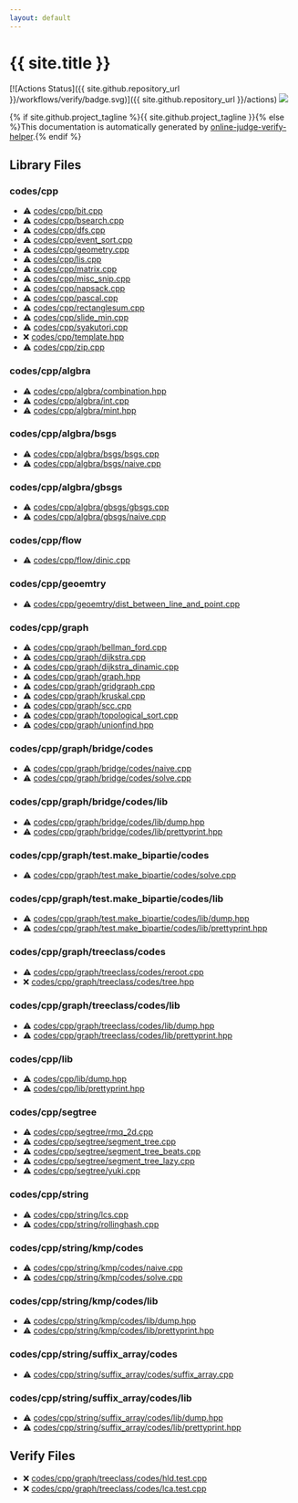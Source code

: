 ```yaml
---
layout: default
---
```


<!-- mathjax config similar to math.stackexchange -->
<script type="text/javascript" async
  src="https://cdnjs.cloudflare.com/ajax/libs/mathjax/2.7.5/MathJax.js?config=TeX-MML-AM_CHTML">
</script>
<script type="text/x-mathjax-config">
  MathJax.Hub.Config({
    TeX: { equationNumbers: { autoNumber: "AMS" }},
    tex2jax: {
      inlineMath: [ ['$','$'] ],
      processEscapes: true
    },
    "HTML-CSS": { matchFontHeight: false },
    displayAlign: "left",
    displayIndent: "2em"
  });
</script>

<script type="text/javascript" src="https://cdnjs.cloudflare.com/ajax/libs/jquery/3.4.1/jquery.min.js"></script>
<script src="https://cdn.jsdelivr.net/npm/jquery-balloon-js@1.1.2/jquery.balloon.min.js" integrity="sha256-ZEYs9VrgAeNuPvs15E39OsyOJaIkXEEt10fzxJ20+2I=" crossorigin="anonymous"></script>
<script type="text/javascript" src="assets/js/copy-button.js"></script>
<link rel="stylesheet" href="assets/css/copy-button.css" />


# {{ site.title }}

[![Actions Status]({{ site.github.repository_url }}/workflows/verify/badge.svg)]({{ site.github.repository_url }}/actions)
<a href="{{ site.github.repository_url }}"><img src="https://img.shields.io/github/last-commit/{{ site.github.owner_name }}/{{ site.github.repository_name }}" /></a>

{% if site.github.project_tagline %}{{ site.github.project_tagline }}{% else %}This documentation is automatically generated by <a href="https://github.com/kmyk/online-judge-verify-helper">online-judge-verify-helper</a>.{% endif %}

## Library Files

<div id="7c19064045d3d46a80d9dc742b659ff9"></div>

### codes/cpp

* :warning: <a href="library/codes/cpp/bit.cpp.html">codes/cpp/bit.cpp</a>
* :warning: <a href="library/codes/cpp/bsearch.cpp.html">codes/cpp/bsearch.cpp</a>
* :warning: <a href="library/codes/cpp/dfs.cpp.html">codes/cpp/dfs.cpp</a>
* :warning: <a href="library/codes/cpp/event_sort.cpp.html">codes/cpp/event_sort.cpp</a>
* :warning: <a href="library/codes/cpp/geometry.cpp.html">codes/cpp/geometry.cpp</a>
* :warning: <a href="library/codes/cpp/lis.cpp.html">codes/cpp/lis.cpp</a>
* :warning: <a href="library/codes/cpp/matrix.cpp.html">codes/cpp/matrix.cpp</a>
* :warning: <a href="library/codes/cpp/misc_snip.cpp.html">codes/cpp/misc_snip.cpp</a>
* :warning: <a href="library/codes/cpp/napsack.cpp.html">codes/cpp/napsack.cpp</a>
* :warning: <a href="library/codes/cpp/pascal.cpp.html">codes/cpp/pascal.cpp</a>
* :warning: <a href="library/codes/cpp/rectanglesum.cpp.html">codes/cpp/rectanglesum.cpp</a>
* :warning: <a href="library/codes/cpp/slide_min.cpp.html">codes/cpp/slide_min.cpp</a>
* :warning: <a href="library/codes/cpp/syakutori.cpp.html">codes/cpp/syakutori.cpp</a>
* :x: <a href="library/codes/cpp/template.hpp.html">codes/cpp/template.hpp</a>
* :warning: <a href="library/codes/cpp/zip.cpp.html">codes/cpp/zip.cpp</a>


<div id="23a23c125caf8741d8c92b2934bce27d"></div>

### codes/cpp/algbra

* :warning: <a href="library/codes/cpp/algbra/combination.hpp.html">codes/cpp/algbra/combination.hpp</a>
* :warning: <a href="library/codes/cpp/algbra/int.cpp.html">codes/cpp/algbra/int.cpp</a>
* :warning: <a href="library/codes/cpp/algbra/mint.hpp.html">codes/cpp/algbra/mint.hpp</a>


<div id="2470d604da78346d1e94e45c40afd4da"></div>

### codes/cpp/algbra/bsgs

* :warning: <a href="library/codes/cpp/algbra/bsgs/bsgs.cpp.html">codes/cpp/algbra/bsgs/bsgs.cpp</a>
* :warning: <a href="library/codes/cpp/algbra/bsgs/naive.cpp.html">codes/cpp/algbra/bsgs/naive.cpp</a>


<div id="a382c5aa57c02c07c602af23a411d288"></div>

### codes/cpp/algbra/gbsgs

* :warning: <a href="library/codes/cpp/algbra/gbsgs/gbsgs.cpp.html">codes/cpp/algbra/gbsgs/gbsgs.cpp</a>
* :warning: <a href="library/codes/cpp/algbra/gbsgs/naive.cpp.html">codes/cpp/algbra/gbsgs/naive.cpp</a>


<div id="682f2e9a44f3ba26447e5aba3266306e"></div>

### codes/cpp/flow

* :warning: <a href="library/codes/cpp/flow/dinic.cpp.html">codes/cpp/flow/dinic.cpp</a>


<div id="8616042c429b9b7b0fd5371a59ae7751"></div>

### codes/cpp/geoemtry

* :warning: <a href="library/codes/cpp/geoemtry/dist_between_line_and_point.cpp.html">codes/cpp/geoemtry/dist_between_line_and_point.cpp</a>


<div id="3ec2d728d77befc78f832b5911706770"></div>

### codes/cpp/graph

* :warning: <a href="library/codes/cpp/graph/bellman_ford.cpp.html">codes/cpp/graph/bellman_ford.cpp</a>
* :warning: <a href="library/codes/cpp/graph/dijkstra.cpp.html">codes/cpp/graph/dijkstra.cpp</a>
* :warning: <a href="library/codes/cpp/graph/dijkstra_dinamic.cpp.html">codes/cpp/graph/dijkstra_dinamic.cpp</a>
* :warning: <a href="library/codes/cpp/graph/graph.hpp.html">codes/cpp/graph/graph.hpp</a>
* :warning: <a href="library/codes/cpp/graph/gridgraph.cpp.html">codes/cpp/graph/gridgraph.cpp</a>
* :warning: <a href="library/codes/cpp/graph/kruskal.cpp.html">codes/cpp/graph/kruskal.cpp</a>
* :warning: <a href="library/codes/cpp/graph/scc.cpp.html">codes/cpp/graph/scc.cpp</a>
* :warning: <a href="library/codes/cpp/graph/topological_sort.cpp.html">codes/cpp/graph/topological_sort.cpp</a>
* :warning: <a href="library/codes/cpp/graph/unionfind.hpp.html">codes/cpp/graph/unionfind.hpp</a>


<div id="91e3da44bc37bdbe9b2970197862792c"></div>

### codes/cpp/graph/bridge/codes

* :warning: <a href="library/codes/cpp/graph/bridge/codes/naive.cpp.html">codes/cpp/graph/bridge/codes/naive.cpp</a>
* :warning: <a href="library/codes/cpp/graph/bridge/codes/solve.cpp.html">codes/cpp/graph/bridge/codes/solve.cpp</a>


<div id="76ee9c000de924e92ba4b4a280c17a9c"></div>

### codes/cpp/graph/bridge/codes/lib

* :warning: <a href="library/codes/cpp/graph/bridge/codes/lib/dump.hpp.html">codes/cpp/graph/bridge/codes/lib/dump.hpp</a>
* :warning: <a href="library/codes/cpp/graph/bridge/codes/lib/prettyprint.hpp.html">codes/cpp/graph/bridge/codes/lib/prettyprint.hpp</a>


<div id="6dd0511cf921e627379fb6f893780804"></div>

### codes/cpp/graph/test.make_bipartie/codes

* :warning: <a href="library/codes/cpp/graph/test.make_bipartie/codes/solve.cpp.html">codes/cpp/graph/test.make_bipartie/codes/solve.cpp</a>


<div id="05e630bf6b690e05538ed012efeb88b1"></div>

### codes/cpp/graph/test.make_bipartie/codes/lib

* :warning: <a href="library/codes/cpp/graph/test.make_bipartie/codes/lib/dump.hpp.html">codes/cpp/graph/test.make_bipartie/codes/lib/dump.hpp</a>
* :warning: <a href="library/codes/cpp/graph/test.make_bipartie/codes/lib/prettyprint.hpp.html">codes/cpp/graph/test.make_bipartie/codes/lib/prettyprint.hpp</a>


<div id="54dcc55c2c64fd1eb0de496df8f72752"></div>

### codes/cpp/graph/treeclass/codes

* :warning: <a href="library/codes/cpp/graph/treeclass/codes/reroot.cpp.html">codes/cpp/graph/treeclass/codes/reroot.cpp</a>
* :x: <a href="library/codes/cpp/graph/treeclass/codes/tree.hpp.html">codes/cpp/graph/treeclass/codes/tree.hpp</a>


<div id="8d3e9a1606d563c0566c7398efddddee"></div>

### codes/cpp/graph/treeclass/codes/lib

* :warning: <a href="library/codes/cpp/graph/treeclass/codes/lib/dump.hpp.html">codes/cpp/graph/treeclass/codes/lib/dump.hpp</a>
* :warning: <a href="library/codes/cpp/graph/treeclass/codes/lib/prettyprint.hpp.html">codes/cpp/graph/treeclass/codes/lib/prettyprint.hpp</a>


<div id="314f4a5acb6377bb87245f1fddbe86fc"></div>

### codes/cpp/lib

* :warning: <a href="library/codes/cpp/lib/dump.hpp.html">codes/cpp/lib/dump.hpp</a>
* :warning: <a href="library/codes/cpp/lib/prettyprint.hpp.html">codes/cpp/lib/prettyprint.hpp</a>


<div id="be3aa2b43feda595aa89da363e1e6700"></div>

### codes/cpp/segtree

* :warning: <a href="library/codes/cpp/segtree/rmq_2d.cpp.html">codes/cpp/segtree/rmq_2d.cpp</a>
* :warning: <a href="library/codes/cpp/segtree/segment_tree.cpp.html">codes/cpp/segtree/segment_tree.cpp</a>
* :warning: <a href="library/codes/cpp/segtree/segment_tree_beats.cpp.html">codes/cpp/segtree/segment_tree_beats.cpp</a>
* :warning: <a href="library/codes/cpp/segtree/segment_tree_lazy.cpp.html">codes/cpp/segtree/segment_tree_lazy.cpp</a>
* :warning: <a href="library/codes/cpp/segtree/yuki.cpp.html">codes/cpp/segtree/yuki.cpp</a>


<div id="f42fe2b40278a2240b94f3b23e9cd7ad"></div>

### codes/cpp/string

* :warning: <a href="library/codes/cpp/string/lcs.cpp.html">codes/cpp/string/lcs.cpp</a>
* :warning: <a href="library/codes/cpp/string/rollinghash.cpp.html">codes/cpp/string/rollinghash.cpp</a>


<div id="1d22c759e427a6019ba914310d3a3f1b"></div>

### codes/cpp/string/kmp/codes

* :warning: <a href="library/codes/cpp/string/kmp/codes/naive.cpp.html">codes/cpp/string/kmp/codes/naive.cpp</a>
* :warning: <a href="library/codes/cpp/string/kmp/codes/solve.cpp.html">codes/cpp/string/kmp/codes/solve.cpp</a>


<div id="ffac6151008d9135d3b6985021cb255e"></div>

### codes/cpp/string/kmp/codes/lib

* :warning: <a href="library/codes/cpp/string/kmp/codes/lib/dump.hpp.html">codes/cpp/string/kmp/codes/lib/dump.hpp</a>
* :warning: <a href="library/codes/cpp/string/kmp/codes/lib/prettyprint.hpp.html">codes/cpp/string/kmp/codes/lib/prettyprint.hpp</a>


<div id="319ca7f5ba57e96381c85edf1b8dc54b"></div>

### codes/cpp/string/suffix_array/codes

* :warning: <a href="library/codes/cpp/string/suffix_array/codes/suffix_array.cpp.html">codes/cpp/string/suffix_array/codes/suffix_array.cpp</a>


<div id="899eb88961293b9de4633ef66032385e"></div>

### codes/cpp/string/suffix_array/codes/lib

* :warning: <a href="library/codes/cpp/string/suffix_array/codes/lib/dump.hpp.html">codes/cpp/string/suffix_array/codes/lib/dump.hpp</a>
* :warning: <a href="library/codes/cpp/string/suffix_array/codes/lib/prettyprint.hpp.html">codes/cpp/string/suffix_array/codes/lib/prettyprint.hpp</a>


## Verify Files

* :x: <a href="verify/codes/cpp/graph/treeclass/codes/hld.test.cpp.html">codes/cpp/graph/treeclass/codes/hld.test.cpp</a>
* :x: <a href="verify/codes/cpp/graph/treeclass/codes/lca.test.cpp.html">codes/cpp/graph/treeclass/codes/lca.test.cpp</a>



